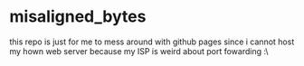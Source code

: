 # misaligned_bytes

this repo is just for me to mess around with github pages since i cannot host my hown web server because my ISP is weird about port fowarding :\
